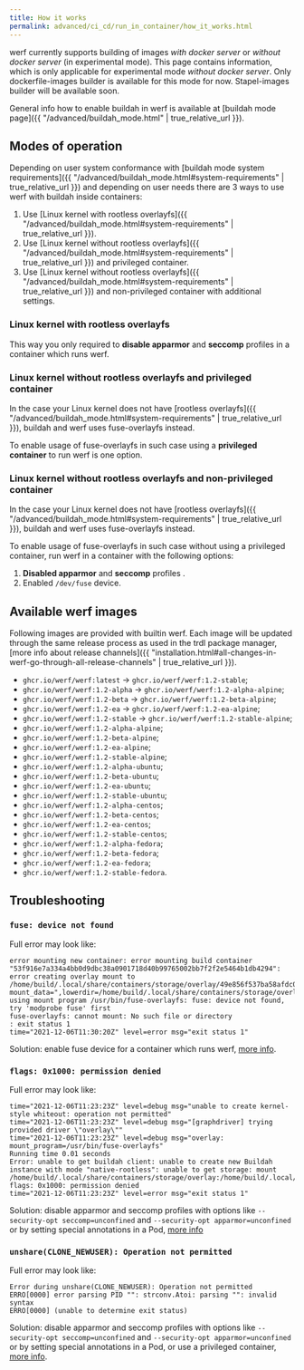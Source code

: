 ```yaml
---
title: How it works
permalink: advanced/ci_cd/run_in_container/how_it_works.html
---
```


werf currently supports building of images _with docker server_ or _without docker server_ (in experimental mode).  This page contains information, which is only applicable for experimental mode _without docker server_. Only dockerfile-images builder is available for this mode for now. Stapel-images builder will be available soon.

General info how to enable buildah in werf is available at [buildah mode page]({{ "/advanced/buildah_mode.html" | true_relative_url }}).

## Modes of operation

Depending on user system conformance with [buildah mode system requirements]({{ "/advanced/buildah_mode.html#system-requirements" | true_relative_url }}) and depending on user needs there are 3 ways to use werf with buildah inside containers:

1. Use [Linux kernel with rootless overlayfs]({{ "/advanced/buildah_mode.html#system-requirements" | true_relative_url }}).
2. Use [Linux kernel without rootless overlayfs]({{ "/advanced/buildah_mode.html#system-requirements" | true_relative_url }}) and privileged container.
3. Use [Linux kernel without rootless overlayfs]({{ "/advanced/buildah_mode.html#system-requirements" | true_relative_url }}) and non-privileged container with additional settings.

### Linux kernel with rootless overlayfs

This way you only required to **disable apparmor** and **seccomp** profiles in a container which runs werf.

### Linux kernel without rootless overlayfs and privileged container

In the case your Linux kernel does not have [rootless overlayfs]({{ "/advanced/buildah_mode.html#system-requirements" | true_relative_url }}), buildah and werf uses fuse-overlayfs instead.

To enable usage of fuse-overlayfs in such case using a **privileged container** to run werf is one option.

### Linux kernel without rootless overlayfs and non-privileged container

In the case your Linux kernel does not have [rootless overlayfs]({{ "/advanced/buildah_mode.html#system-requirements" | true_relative_url }}), buildah and werf uses fuse-overlayfs instead.

To enable usage of fuse-overlayfs in such case without using a privileged container, run werf in a container with the following options:

1. **Disabled apparmor** and **seccomp** profiles .
2. Enabled `/dev/fuse` device.

## Available werf images

Following images are provided with builtin werf. Each image will be updated through the same release process as used in the trdl package manager, [more info about release channels]({{ "installation.html#all-changes-in-werf-go-through-all-release-channels" | true_relative_url }}).

* `ghcr.io/werf/werf:latest` -> `ghcr.io/werf/werf:1.2-stable`;
* `ghcr.io/werf/werf:1.2-alpha` -> `ghcr.io/werf/werf:1.2-alpha-alpine`;
* `ghcr.io/werf/werf:1.2-beta` -> `ghcr.io/werf/werf:1.2-beta-alpine`;
* `ghcr.io/werf/werf:1.2-ea` -> `ghcr.io/werf/werf:1.2-ea-alpine`;
* `ghcr.io/werf/werf:1.2-stable` -> `ghcr.io/werf/werf:1.2-stable-alpine`;
* `ghcr.io/werf/werf:1.2-alpha-alpine`;
* `ghcr.io/werf/werf:1.2-beta-alpine`;
* `ghcr.io/werf/werf:1.2-ea-alpine`;
* `ghcr.io/werf/werf:1.2-stable-alpine`;
* `ghcr.io/werf/werf:1.2-alpha-ubuntu`;
* `ghcr.io/werf/werf:1.2-beta-ubuntu`;
* `ghcr.io/werf/werf:1.2-ea-ubuntu`;
* `ghcr.io/werf/werf:1.2-stable-ubuntu`;
* `ghcr.io/werf/werf:1.2-alpha-centos`;
* `ghcr.io/werf/werf:1.2-beta-centos`;
* `ghcr.io/werf/werf:1.2-ea-centos`;
* `ghcr.io/werf/werf:1.2-stable-centos`;
* `ghcr.io/werf/werf:1.2-alpha-fedora`;
* `ghcr.io/werf/werf:1.2-beta-fedora`;
* `ghcr.io/werf/werf:1.2-ea-fedora`;
* `ghcr.io/werf/werf:1.2-stable-fedora`.

## Troubleshooting

### `fuse: device not found`

Full error may look like:

```
error mounting new container: error mounting build container "53f916e7a334a4bb0d9dbc38a0901718d40b99765002bb7f2f2e5464b1db4294": error creating overlay mount to /home/build/.local/share/containers/storage/overlay/49e856f537ba58afdc09137291133994cd1305e40df72c4fab43077cbd405477/merged, mount_data=",lowerdir=/home/build/.local/share/containers/storage/overlay/l/Z5GEVIFIIQ7H262DYUTX3YOVR6:/home/build/.local/share/containers/storage/overlay/l/PJBBW6UNUNGI37IX6R3LDNPX3J:/home/build/.local/share/containers/storage/overlay/l/MUYSUONLQVE4CJMQVDCH2UBAVQ:/home/build/.local/share/containers/storage/overlay/l/67JHKJDCKBTI4R3Q5S5YG44AD3:/home/build/.local/share/containers/storage/overlay/l/3S72G4SWKDXILGANUOCESP5LDK,upperdir=/home/build/.local/share/containers/storage/overlay/49e856f537ba58afdc09137291133994cd1305e40df72c4fab43077cbd405477/diff,workdir=/home/build/.local/share/containers/storage/overlay/49e856f537ba58afdc09137291133994cd1305e40df72c4fab43077cbd405477/work,volatile": using mount program /usr/bin/fuse-overlayfs: fuse: device not found, try 'modprobe fuse' first
fuse-overlayfs: cannot mount: No such file or directory
: exit status 1
time="2021-12-06T11:30:20Z" level=error msg="exit status 1"
```

Solution: enable fuse device for a container which runs werf, [more info](#linux-kernel-without-rootless-overlayfs-and-non-privileged-container).

### `flags: 0x1000: permission denied`

Full error may look like:

```
time="2021-12-06T11:23:23Z" level=debug msg="unable to create kernel-style whiteout: operation not permitted"
time="2021-12-06T11:23:23Z" level=debug msg="[graphdriver] trying provided driver \"overlay\""
time="2021-12-06T11:23:23Z" level=debug msg="overlay: mount_program=/usr/bin/fuse-overlayfs"
Running time 0.01 seconds
Error: unable to get buildah client: unable to create new Buildah instance with mode "native-rootless": unable to get storage: mount /home/build/.local/share/containers/storage/overlay:/home/build/.local/share/containers/storage/overlay, flags: 0x1000: permission denied
time="2021-12-06T11:23:23Z" level=error msg="exit status 1"
```

Solution: disable apparmor and seccomp profiles with options like `--security-opt seccomp=unconfined` and `--security-opt apparmor=unconfined` or by setting special annotations in a Pod, [more info](#linux-kernel-without-rootless-overlayfs-and-non-privileged-container)

### `unshare(CLONE_NEWUSER): Operation not permitted`

Full error may look like:

```
Error during unshare(CLONE_NEWUSER): Operation not permitted
ERRO[0000] error parsing PID "": strconv.Atoi: parsing "": invalid syntax 
ERRO[0000] (unable to determine exit status)            
```

Solution: disable apparmor and seccomp profiles with options like `--security-opt seccomp=unconfined` and `--security-opt apparmor=unconfined` or by setting special annotations in a Pod, or use a privileged container, [more info](#modes-of-operation).
